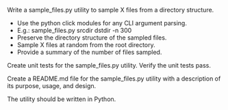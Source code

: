 Write a sample_files.py utility to sample X files from a directory structure.
  - Use the python click modules for any CLI argument parsing. 
  - E.g.: sample_files.py srcdir dstdir -n 300
  - Preserve the directory structure of the sampled files.
  - Sample X files at random from the root directory.
  - Provide a summary of the number of files sampled.

Create unit tests for the sample_files.py utility.
Verify the unit tests pass.

Create a README.md file for the sample_files.py utility with a description of its purpose, usage, and design.

The utility should be written in Python.
